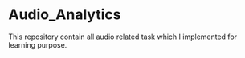 # Audio_Analytics
This repository contain all audio related task which I implemented for learning purpose.
